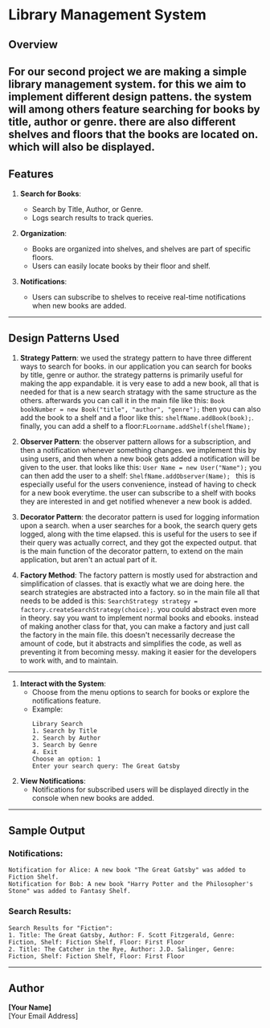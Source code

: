 # Library Management System

## Overview
For our second project we are making a simple library management system. 
for this we aim to implement different design pattens. the system will among others feature searching for books by title, author or genre. 
there are also different shelves and floors that the books are located on. which will also be displayed.
---

## Features
1. **Search for Books**:
    - Search by Title, Author, or Genre.
    - Logs search results to track queries.

2. **Organization**:
    - Books are organized into shelves, and shelves are part of specific floors.
    - Users can easily locate books by their floor and shelf.

3. **Notifications**:
    - Users can subscribe to shelves to receive real-time notifications when new books are added.

---

## Design Patterns Used
1. **Strategy Pattern**:
we used the strategy pattern to have three different ways to search for books. 
in our application you can search for books by title, genre or author. 
the strategy patterns is primarily useful for making the app expandable. 
it is very ease to add a new book, all that is needed for that is a new search stratagy with the same structure as the others. 
afterwards you can call it in the main file like this:
`Book bookNumber = new Book("title", "author", "genre");`
then you can also add the book to a shelf and a floor like this: 
`shelfName.addBook(book);`.
finally, you can add a shelf to a floor:`FLoorname.addShelf(shelfName);`

2. **Observer Pattern**:
the observer pattern allows for a subscription, and then a notification whenever something changes. we implement this by using users,
and then when a new book gets added a notification will be given to the user. that looks like this:  `User Name = new User("Name");` 
you can then add the user to a shelf: `ShelfName.addObserver(Name); `
this is especially useful for the users convenience, instead of having to check for a new book everytime. 
the user can subscribe to a shelf with books they are interested in and get notified whenever a new book is added.

3. **Decorator Pattern**:
the decorator pattern is used for logging information upon a search. when a user searches for a book, 
the search query gets logged, along with the time elapsed. this is useful for the users to see if their query was actually correct,
and they got the expected output. that is the main function of the decorator pattern, to extend on the main application,
but aren't an actual part of it.

4. **Factory Method**:
The factory pattern is mostly used for abstraction and simplification of classes. that is exactly what we are doing here.
the search strategies are abstracted into a factory. so in the main file all that needs to be added is this:
`SearchStrategy strategy = factory.createSearchStrategy(choice);`. you could abstract even more in theory.
say you want to implement normal books and ebooks. instead of making another class for that, 
you can make a factory and just call the factory in the main file. this doesn't necessarily decrease the amount of code,
but it abstracts and simplifies the code, as well as preventing it from becoming messy. 
making it easier for the developers to work with, and to maintain.

---

1. **Interact with the System**:
    - Choose from the menu options to search for books or explore the notifications feature.
    - Example:
      ```
      Library Search
      1. Search by Title
      2. Search by Author
      3. Search by Genre
      4. Exit
      Choose an option: 1
      Enter your search query: The Great Gatsby
      ```
2. **View Notifications**:
    - Notifications for subscribed users will be displayed directly in the console when new books are added.

---

## Sample Output
### Notifications:
```
Notification for Alice: A new book "The Great Gatsby" was added to Fiction Shelf.
Notification for Bob: A new book "Harry Potter and the Philosopher's Stone" was added to Fantasy Shelf.
```

### Search Results:
```
Search Results for "Fiction":
1. Title: The Great Gatsby, Author: F. Scott Fitzgerald, Genre: Fiction, Shelf: Fiction Shelf, Floor: First Floor
2. Title: The Catcher in the Rye, Author: J.D. Salinger, Genre: Fiction, Shelf: Fiction Shelf, Floor: First Floor
```

---

## Author
**[Your Name]**  
[Your Email Address]

 